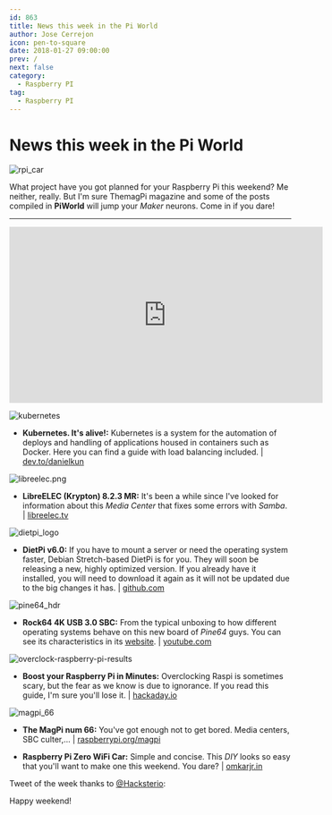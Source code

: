 ```yaml
---
id: 863
title: News this week in the Pi World
author: Jose Cerrejon
icon: pen-to-square
date: 2018-01-27 09:00:00
prev: /
next: false
category:
  - Raspberry PI
tag:
  - Raspberry PI
---
```


# News this week in the Pi World

![rpi_car](/images/2018/01/rpi_car.png)

What project have you got planned for your Raspberry Pi this weekend? Me neither, really. But I'm sure ThemagPi magazine and some of the posts compiled in **PiWorld** will jump your *Maker* neurons. Come in if you dare!

- - -
<iframe width="560" height="315" src="https://www.youtube.com/embed/cbNdATdVQCk" frameborder="0" allow="autoplay; encrypted-media" allowfullscreen></iframe>

![kubernetes](/images/2018/01/kubernetes.png)

* **Kubernetes. It's alive!:** Kubernetes is a system for the automation of deploys and handling of applications housed in containers such as Docker. Here you can find a guide with load balancing included. | [dev.to/danielkun](https://dev.to/danielkun/kubernetes-its-alive-2ndc)

![libreelec.png](/images/2017/05/libreelec.png)

* **LibreELEC (Krypton) 8.2.3 MR:** It's been a while since I've looked for information about this *Media Center* that fixes some errors with *Samba*. | [libreelec.tv](https://libreelec.tv/2018/01/libreelec-krypton-8-2-3-mr/)

![dietpi_logo](/images/2018/01/dietpi_logo.jpg)

* **DietPi v6.0:** If you have to mount a server or need the operating system faster, Debian Stretch-based DietPi is for you. They will soon be releasing a new, highly optimized version. If you already have it installed, you will need to download it again as it will not be updated due to the big changes it has. | [github.com](https://github.com/Fourdee/DietPi/issues/1355#issue-285207849)

![pine64_hdr](/images/2018/01/pine64_hdr.png)

* **Rock64 4K USB 3.0 SBC:** From the typical unboxing to how different operating systems behave on this new board of *Pine64* guys. You can see its characteristics in its [website](https://www.pine64.org/?page_id=7147). | [youtube.com](https://www.youtube.com/watch?v=ZejkWra-Mfc)

![overclock-raspberry-pi-results](/images/2018/01/overclock-raspberry-pi-results.png)

* **Boost your Raspberry Pi in Minutes:** Overclocking Raspi is sometimes scary, but the fear as we know is due to ignorance. If you read this guide, I'm sure you'll lose it. | [hackaday.io](https://hackaday.io/project/29898-boost-your-raspberry-pi-in-minutes/details)

![magpi_66](/images/2018/01/magpi_66.png)

* **The MagPi num 66:** You've got enough not to get bored. Media centers, SBC culter,... | [raspberrypi.org/magpi](https://www.raspberrypi.org/magpi/issues/66/)

* **Raspberry Pi Zero WiFi Car:** Simple and concise. This *DIY* looks so easy that you'll want to make one this weekend. You dare? | [omkarjr.in](https://omkarjr.in/posts/projects/Rpi0-WiFi/)

Tweet of the week thanks to [@Hacksterio](https://twitter.com/):




Happy weekend!